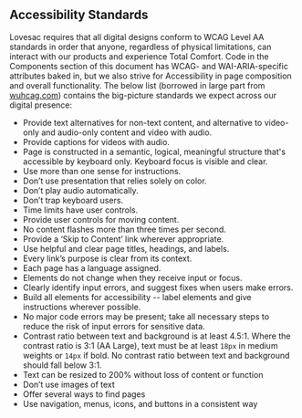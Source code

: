 ## Accessibility Standards

Lovesac requires that all digital designs conform to WCAG Level AA standards in order that anyone, regardless of physical limitations, can interact with our products and experience Total Comfort. Code in the Components section of this document has WCAG- and WAI-ARIA-specific attributes baked in, but we also strive for Accessibility in page composition and overall functionality. The below list (borrowed in large part from [wuhcag.com](https://www.wuhcag.com/wcag-checklist/)) contains the big-picture standards we expect across our digital presence:



* Provide text alternatives for non-text content, and alternative to video-only and audio-only content and video with audio.
*	Provide captions for videos with audio.
* Page is constructed in a semantic, logical, meaningful structure that's accessible by keyboard only. Keyboard focus is visible and clear.
*	Use more than one sense for instructions.
*	Don’t use presentation that relies solely on color.
*	Don’t play audio automatically.
*	Don’t trap keyboard users.
*	Time limits have user controls.
*	Provide user controls for moving content.
*	No content flashes more than three times per second.
*	Provide a ‘Skip to Content’ link wherever appropriate.
*	Use helpful and clear page titles, headings, and labels.
*	Every link’s purpose is clear from its context.
*	Each page has a language assigned.
*	Elements do not change when they receive input or focus.
*	Clearly identify input errors, and suggest fixes when users make errors.
*	Build all elements for accessibility -- label elements and give instructions wherever possible.
*	No major code errors may be present; take all necessary steps to reduce the risk of input errors for sensitive data.
*	Contrast ratio between text and background is at least 4.5:1. Where the contrast ratio is 3:1 (AA Large), text must be at least `18px` in medium weights or `14px` if bold. No contrast ratio between text and background should fall below 3:1.
* Text can be resized to 200% without loss of content or function
*	Don’t use images of text
*	Offer several ways to find pages
*	Use navigation, menus, icons, and buttons in a consistent way
